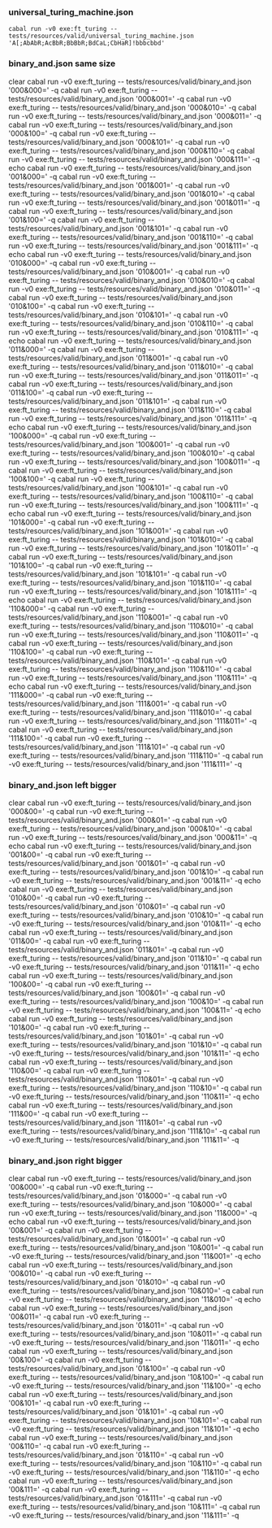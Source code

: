 ### universal_turing_machine.json

`cabal run -v0 exe:ft_turing -- tests/resources/valid/universal_turing_machine.json 'A[;AbAbR;AcBbR;BbBbR;BdCaL;CbHaR]!bbbcbbd'`

### binary_and.json same size

clear
cabal run -v0 exe:ft_turing -- tests/resources/valid/binary_and.json '000&000=' -q
cabal run -v0 exe:ft_turing -- tests/resources/valid/binary_and.json '000&001=' -q
cabal run -v0 exe:ft_turing -- tests/resources/valid/binary_and.json '000&010=' -q
cabal run -v0 exe:ft_turing -- tests/resources/valid/binary_and.json '000&011=' -q
cabal run -v0 exe:ft_turing -- tests/resources/valid/binary_and.json '000&100=' -q
cabal run -v0 exe:ft_turing -- tests/resources/valid/binary_and.json '000&101=' -q
cabal run -v0 exe:ft_turing -- tests/resources/valid/binary_and.json '000&110=' -q
cabal run -v0 exe:ft_turing -- tests/resources/valid/binary_and.json '000&111=' -q
echo
cabal run -v0 exe:ft_turing -- tests/resources/valid/binary_and.json '001&000=' -q
cabal run -v0 exe:ft_turing -- tests/resources/valid/binary_and.json '001&001=' -q
cabal run -v0 exe:ft_turing -- tests/resources/valid/binary_and.json '001&010=' -q
cabal run -v0 exe:ft_turing -- tests/resources/valid/binary_and.json '001&011=' -q
cabal run -v0 exe:ft_turing -- tests/resources/valid/binary_and.json '001&100=' -q
cabal run -v0 exe:ft_turing -- tests/resources/valid/binary_and.json '001&101=' -q
cabal run -v0 exe:ft_turing -- tests/resources/valid/binary_and.json '001&110=' -q
cabal run -v0 exe:ft_turing -- tests/resources/valid/binary_and.json '001&111=' -q
echo
cabal run -v0 exe:ft_turing -- tests/resources/valid/binary_and.json '010&000=' -q
cabal run -v0 exe:ft_turing -- tests/resources/valid/binary_and.json '010&001=' -q
cabal run -v0 exe:ft_turing -- tests/resources/valid/binary_and.json '010&010=' -q
cabal run -v0 exe:ft_turing -- tests/resources/valid/binary_and.json '010&011=' -q
cabal run -v0 exe:ft_turing -- tests/resources/valid/binary_and.json '010&100=' -q
cabal run -v0 exe:ft_turing -- tests/resources/valid/binary_and.json '010&101=' -q
cabal run -v0 exe:ft_turing -- tests/resources/valid/binary_and.json '010&110=' -q
cabal run -v0 exe:ft_turing -- tests/resources/valid/binary_and.json '010&111=' -q
echo
cabal run -v0 exe:ft_turing -- tests/resources/valid/binary_and.json '011&000=' -q
cabal run -v0 exe:ft_turing -- tests/resources/valid/binary_and.json '011&001=' -q
cabal run -v0 exe:ft_turing -- tests/resources/valid/binary_and.json '011&010=' -q
cabal run -v0 exe:ft_turing -- tests/resources/valid/binary_and.json '011&011=' -q
cabal run -v0 exe:ft_turing -- tests/resources/valid/binary_and.json '011&100=' -q
cabal run -v0 exe:ft_turing -- tests/resources/valid/binary_and.json '011&101=' -q
cabal run -v0 exe:ft_turing -- tests/resources/valid/binary_and.json '011&110=' -q
cabal run -v0 exe:ft_turing -- tests/resources/valid/binary_and.json '011&111=' -q
echo
cabal run -v0 exe:ft_turing -- tests/resources/valid/binary_and.json '100&000=' -q
cabal run -v0 exe:ft_turing -- tests/resources/valid/binary_and.json '100&001=' -q
cabal run -v0 exe:ft_turing -- tests/resources/valid/binary_and.json '100&010=' -q
cabal run -v0 exe:ft_turing -- tests/resources/valid/binary_and.json '100&011=' -q
cabal run -v0 exe:ft_turing -- tests/resources/valid/binary_and.json '100&100=' -q
cabal run -v0 exe:ft_turing -- tests/resources/valid/binary_and.json '100&101=' -q
cabal run -v0 exe:ft_turing -- tests/resources/valid/binary_and.json '100&110=' -q
cabal run -v0 exe:ft_turing -- tests/resources/valid/binary_and.json '100&111=' -q
echo
cabal run -v0 exe:ft_turing -- tests/resources/valid/binary_and.json '101&000=' -q
cabal run -v0 exe:ft_turing -- tests/resources/valid/binary_and.json '101&001=' -q
cabal run -v0 exe:ft_turing -- tests/resources/valid/binary_and.json '101&010=' -q
cabal run -v0 exe:ft_turing -- tests/resources/valid/binary_and.json '101&011=' -q
cabal run -v0 exe:ft_turing -- tests/resources/valid/binary_and.json '101&100=' -q
cabal run -v0 exe:ft_turing -- tests/resources/valid/binary_and.json '101&101=' -q
cabal run -v0 exe:ft_turing -- tests/resources/valid/binary_and.json '101&110=' -q
cabal run -v0 exe:ft_turing -- tests/resources/valid/binary_and.json '101&111=' -q
echo
cabal run -v0 exe:ft_turing -- tests/resources/valid/binary_and.json '110&000=' -q
cabal run -v0 exe:ft_turing -- tests/resources/valid/binary_and.json '110&001=' -q
cabal run -v0 exe:ft_turing -- tests/resources/valid/binary_and.json '110&010=' -q
cabal run -v0 exe:ft_turing -- tests/resources/valid/binary_and.json '110&011=' -q
cabal run -v0 exe:ft_turing -- tests/resources/valid/binary_and.json '110&100=' -q
cabal run -v0 exe:ft_turing -- tests/resources/valid/binary_and.json '110&101=' -q
cabal run -v0 exe:ft_turing -- tests/resources/valid/binary_and.json '110&110=' -q
cabal run -v0 exe:ft_turing -- tests/resources/valid/binary_and.json '110&111=' -q
echo
cabal run -v0 exe:ft_turing -- tests/resources/valid/binary_and.json '111&000=' -q
cabal run -v0 exe:ft_turing -- tests/resources/valid/binary_and.json '111&001=' -q
cabal run -v0 exe:ft_turing -- tests/resources/valid/binary_and.json '111&010=' -q
cabal run -v0 exe:ft_turing -- tests/resources/valid/binary_and.json '111&011=' -q
cabal run -v0 exe:ft_turing -- tests/resources/valid/binary_and.json '111&100=' -q
cabal run -v0 exe:ft_turing -- tests/resources/valid/binary_and.json '111&101=' -q
cabal run -v0 exe:ft_turing -- tests/resources/valid/binary_and.json '111&110=' -q
cabal run -v0 exe:ft_turing -- tests/resources/valid/binary_and.json '111&111=' -q

### binary_and.json left bigger

clear
cabal run -v0 exe:ft_turing -- tests/resources/valid/binary_and.json '000&00=' -q
cabal run -v0 exe:ft_turing -- tests/resources/valid/binary_and.json '000&01=' -q
cabal run -v0 exe:ft_turing -- tests/resources/valid/binary_and.json '000&10=' -q
cabal run -v0 exe:ft_turing -- tests/resources/valid/binary_and.json '000&11=' -q
echo
cabal run -v0 exe:ft_turing -- tests/resources/valid/binary_and.json '001&00=' -q
cabal run -v0 exe:ft_turing -- tests/resources/valid/binary_and.json '001&01=' -q
cabal run -v0 exe:ft_turing -- tests/resources/valid/binary_and.json '001&10=' -q
cabal run -v0 exe:ft_turing -- tests/resources/valid/binary_and.json '001&11=' -q
echo
cabal run -v0 exe:ft_turing -- tests/resources/valid/binary_and.json '010&00=' -q
cabal run -v0 exe:ft_turing -- tests/resources/valid/binary_and.json '010&01=' -q
cabal run -v0 exe:ft_turing -- tests/resources/valid/binary_and.json '010&10=' -q
cabal run -v0 exe:ft_turing -- tests/resources/valid/binary_and.json '010&11=' -q
echo
cabal run -v0 exe:ft_turing -- tests/resources/valid/binary_and.json '011&00=' -q
cabal run -v0 exe:ft_turing -- tests/resources/valid/binary_and.json '011&01=' -q
cabal run -v0 exe:ft_turing -- tests/resources/valid/binary_and.json '011&10=' -q
cabal run -v0 exe:ft_turing -- tests/resources/valid/binary_and.json '011&11=' -q
echo
cabal run -v0 exe:ft_turing -- tests/resources/valid/binary_and.json '100&00=' -q
cabal run -v0 exe:ft_turing -- tests/resources/valid/binary_and.json '100&01=' -q
cabal run -v0 exe:ft_turing -- tests/resources/valid/binary_and.json '100&10=' -q
cabal run -v0 exe:ft_turing -- tests/resources/valid/binary_and.json '100&11=' -q
echo
cabal run -v0 exe:ft_turing -- tests/resources/valid/binary_and.json '101&00=' -q
cabal run -v0 exe:ft_turing -- tests/resources/valid/binary_and.json '101&01=' -q
cabal run -v0 exe:ft_turing -- tests/resources/valid/binary_and.json '101&10=' -q
cabal run -v0 exe:ft_turing -- tests/resources/valid/binary_and.json '101&11=' -q
echo
cabal run -v0 exe:ft_turing -- tests/resources/valid/binary_and.json '110&00=' -q
cabal run -v0 exe:ft_turing -- tests/resources/valid/binary_and.json '110&01=' -q
cabal run -v0 exe:ft_turing -- tests/resources/valid/binary_and.json '110&10=' -q
cabal run -v0 exe:ft_turing -- tests/resources/valid/binary_and.json '110&11=' -q
echo
cabal run -v0 exe:ft_turing -- tests/resources/valid/binary_and.json '111&00=' -q
cabal run -v0 exe:ft_turing -- tests/resources/valid/binary_and.json '111&01=' -q
cabal run -v0 exe:ft_turing -- tests/resources/valid/binary_and.json '111&10=' -q
cabal run -v0 exe:ft_turing -- tests/resources/valid/binary_and.json '111&11=' -q

### binary_and.json right bigger

clear
cabal run -v0 exe:ft_turing -- tests/resources/valid/binary_and.json '00&000=' -q
cabal run -v0 exe:ft_turing -- tests/resources/valid/binary_and.json '01&000=' -q
cabal run -v0 exe:ft_turing -- tests/resources/valid/binary_and.json '10&000=' -q
cabal run -v0 exe:ft_turing -- tests/resources/valid/binary_and.json '11&000=' -q
echo
cabal run -v0 exe:ft_turing -- tests/resources/valid/binary_and.json '00&001=' -q
cabal run -v0 exe:ft_turing -- tests/resources/valid/binary_and.json '01&001=' -q
cabal run -v0 exe:ft_turing -- tests/resources/valid/binary_and.json '10&001=' -q
cabal run -v0 exe:ft_turing -- tests/resources/valid/binary_and.json '11&001=' -q
echo
cabal run -v0 exe:ft_turing -- tests/resources/valid/binary_and.json '00&010=' -q
cabal run -v0 exe:ft_turing -- tests/resources/valid/binary_and.json '01&010=' -q
cabal run -v0 exe:ft_turing -- tests/resources/valid/binary_and.json '10&010=' -q
cabal run -v0 exe:ft_turing -- tests/resources/valid/binary_and.json '11&010=' -q
echo
cabal run -v0 exe:ft_turing -- tests/resources/valid/binary_and.json '00&011=' -q
cabal run -v0 exe:ft_turing -- tests/resources/valid/binary_and.json '01&011=' -q
cabal run -v0 exe:ft_turing -- tests/resources/valid/binary_and.json '10&011=' -q
cabal run -v0 exe:ft_turing -- tests/resources/valid/binary_and.json '11&011=' -q
echo
cabal run -v0 exe:ft_turing -- tests/resources/valid/binary_and.json '00&100=' -q
cabal run -v0 exe:ft_turing -- tests/resources/valid/binary_and.json '01&100=' -q
cabal run -v0 exe:ft_turing -- tests/resources/valid/binary_and.json '10&100=' -q
cabal run -v0 exe:ft_turing -- tests/resources/valid/binary_and.json '11&100=' -q
echo
cabal run -v0 exe:ft_turing -- tests/resources/valid/binary_and.json '00&101=' -q
cabal run -v0 exe:ft_turing -- tests/resources/valid/binary_and.json '01&101=' -q
cabal run -v0 exe:ft_turing -- tests/resources/valid/binary_and.json '10&101=' -q
cabal run -v0 exe:ft_turing -- tests/resources/valid/binary_and.json '11&101=' -q
echo
cabal run -v0 exe:ft_turing -- tests/resources/valid/binary_and.json '00&110=' -q
cabal run -v0 exe:ft_turing -- tests/resources/valid/binary_and.json '01&110=' -q
cabal run -v0 exe:ft_turing -- tests/resources/valid/binary_and.json '10&110=' -q
cabal run -v0 exe:ft_turing -- tests/resources/valid/binary_and.json '11&110=' -q
echo
cabal run -v0 exe:ft_turing -- tests/resources/valid/binary_and.json '00&111=' -q
cabal run -v0 exe:ft_turing -- tests/resources/valid/binary_and.json '01&111=' -q
cabal run -v0 exe:ft_turing -- tests/resources/valid/binary_and.json '10&111=' -q
cabal run -v0 exe:ft_turing -- tests/resources/valid/binary_and.json '11&111=' -q
